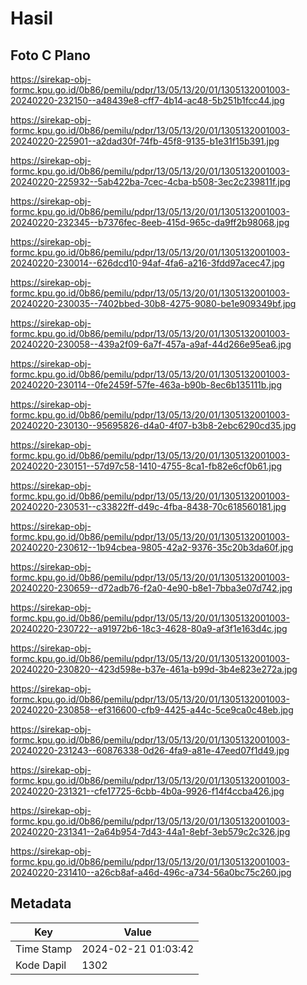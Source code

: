 # Hasil

## Foto C Plano

https://sirekap-obj-formc.kpu.go.id/0b86/pemilu/pdpr/13/05/13/20/01/1305132001003-20240220-232150--a48439e8-cff7-4b14-ac48-5b251b1fcc44.jpg

https://sirekap-obj-formc.kpu.go.id/0b86/pemilu/pdpr/13/05/13/20/01/1305132001003-20240220-225901--a2dad30f-74fb-45f8-9135-b1e31f15b391.jpg

https://sirekap-obj-formc.kpu.go.id/0b86/pemilu/pdpr/13/05/13/20/01/1305132001003-20240220-225932--5ab422ba-7cec-4cba-b508-3ec2c239811f.jpg

https://sirekap-obj-formc.kpu.go.id/0b86/pemilu/pdpr/13/05/13/20/01/1305132001003-20240220-232345--b7376fec-8eeb-415d-965c-da9ff2b98068.jpg

https://sirekap-obj-formc.kpu.go.id/0b86/pemilu/pdpr/13/05/13/20/01/1305132001003-20240220-230014--626dcd10-94af-4fa6-a216-3fdd97acec47.jpg

https://sirekap-obj-formc.kpu.go.id/0b86/pemilu/pdpr/13/05/13/20/01/1305132001003-20240220-230035--7402bbed-30b8-4275-9080-be1e909349bf.jpg

https://sirekap-obj-formc.kpu.go.id/0b86/pemilu/pdpr/13/05/13/20/01/1305132001003-20240220-230058--439a2f09-6a7f-457a-a9af-44d266e95ea6.jpg

https://sirekap-obj-formc.kpu.go.id/0b86/pemilu/pdpr/13/05/13/20/01/1305132001003-20240220-230114--0fe2459f-57fe-463a-b90b-8ec6b135111b.jpg

https://sirekap-obj-formc.kpu.go.id/0b86/pemilu/pdpr/13/05/13/20/01/1305132001003-20240220-230130--95695826-d4a0-4f07-b3b8-2ebc6290cd35.jpg

https://sirekap-obj-formc.kpu.go.id/0b86/pemilu/pdpr/13/05/13/20/01/1305132001003-20240220-230151--57d97c58-1410-4755-8ca1-fb82e6cf0b61.jpg

https://sirekap-obj-formc.kpu.go.id/0b86/pemilu/pdpr/13/05/13/20/01/1305132001003-20240220-230531--c33822ff-d49c-4fba-8438-70c618560181.jpg

https://sirekap-obj-formc.kpu.go.id/0b86/pemilu/pdpr/13/05/13/20/01/1305132001003-20240220-230612--1b94cbea-9805-42a2-9376-35c20b3da60f.jpg

https://sirekap-obj-formc.kpu.go.id/0b86/pemilu/pdpr/13/05/13/20/01/1305132001003-20240220-230659--d72adb76-f2a0-4e90-b8e1-7bba3e07d742.jpg

https://sirekap-obj-formc.kpu.go.id/0b86/pemilu/pdpr/13/05/13/20/01/1305132001003-20240220-230722--a91972b6-18c3-4628-80a9-af3f1e163d4c.jpg

https://sirekap-obj-formc.kpu.go.id/0b86/pemilu/pdpr/13/05/13/20/01/1305132001003-20240220-230820--423d598e-b37e-461a-b99d-3b4e823e272a.jpg

https://sirekap-obj-formc.kpu.go.id/0b86/pemilu/pdpr/13/05/13/20/01/1305132001003-20240220-230858--ef316600-cfb9-4425-a44c-5ce9ca0c48eb.jpg

https://sirekap-obj-formc.kpu.go.id/0b86/pemilu/pdpr/13/05/13/20/01/1305132001003-20240220-231243--60876338-0d26-4fa9-a81e-47eed07f1d49.jpg

https://sirekap-obj-formc.kpu.go.id/0b86/pemilu/pdpr/13/05/13/20/01/1305132001003-20240220-231321--cfe17725-6cbb-4b0a-9926-f14f4ccba426.jpg

https://sirekap-obj-formc.kpu.go.id/0b86/pemilu/pdpr/13/05/13/20/01/1305132001003-20240220-231341--2a64b954-7d43-44a1-8ebf-3eb579c2c326.jpg

https://sirekap-obj-formc.kpu.go.id/0b86/pemilu/pdpr/13/05/13/20/01/1305132001003-20240220-231410--a26cb8af-a46d-496c-a734-56a0bc75c260.jpg


## Metadata

| Key        | Value               |
| ---------- | ------------------- |
| Time Stamp | 2024-02-21 01:03:42 |
| Kode Dapil | 1302                |



